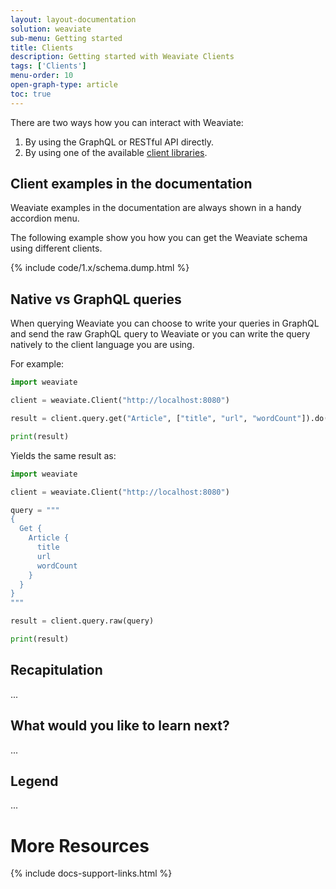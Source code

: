 ```yaml
---
layout: layout-documentation
solution: weaviate
sub-menu: Getting started
title: Clients
description: Getting started with Weaviate Clients
tags: ['Clients']
menu-order: 10
open-graph-type: article
toc: true
---
```


There are two ways how you can interact with Weaviate:

1. By using the GraphQL or RESTful API directly.
2. By using one of the available [client libraries](../client-libraries/).

## Client examples in the documentation

Weaviate examples in the documentation are always shown in a handy accordion menu.

The following example show you how you can get the Weaviate schema using different clients.

{% include code/1.x/schema.dump.html %}

## Native vs GraphQL queries

When querying Weaviate you can choose to write your queries in GraphQL and send the raw GraphQL query to Weaviate or you can write the query natively to the client language you are using.

For example:

```python
import weaviate

client = weaviate.Client("http://localhost:8080")

result = client.query.get("Article", ["title", "url", "wordCount"]).do()

print(result)
```

Yields the same result as:

```python
import weaviate

client = weaviate.Client("http://localhost:8080")

query = """
{
  Get {
    Article {
      title
      url
      wordCount
    }
  }
}
"""

result = client.query.raw(query)

print(result)
```

## Recapitulation

...

## What would you like to learn next?

...

## Legend

...

# More Resources

{% include docs-support-links.html %}
